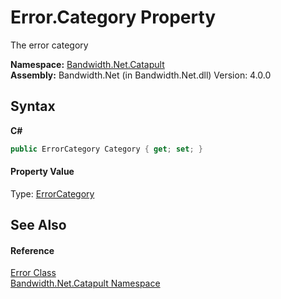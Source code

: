 ﻿# Error.Category Property 
 

The error category

**Namespace:**&nbsp;<a href ="N_Bandwidth_Net_Catapult.md">Bandwidth.Net.Catapult</a><br />**Assembly:**&nbsp;Bandwidth.Net (in Bandwidth.Net.dll) Version: 4.0.0

## Syntax

**C#**<br />
``` C#
public ErrorCategory Category { get; set; }
```


#### Property Value
Type: <a href ="T_Bandwidth_Net_Catapult_ErrorCategory.md">ErrorCategory</a>

## See Also


#### Reference
<a href ="T_Bandwidth_Net_Catapult_Error.md">Error Class</a><br /><a href ="N_Bandwidth_Net_Catapult.md">Bandwidth.Net.Catapult Namespace</a><br />